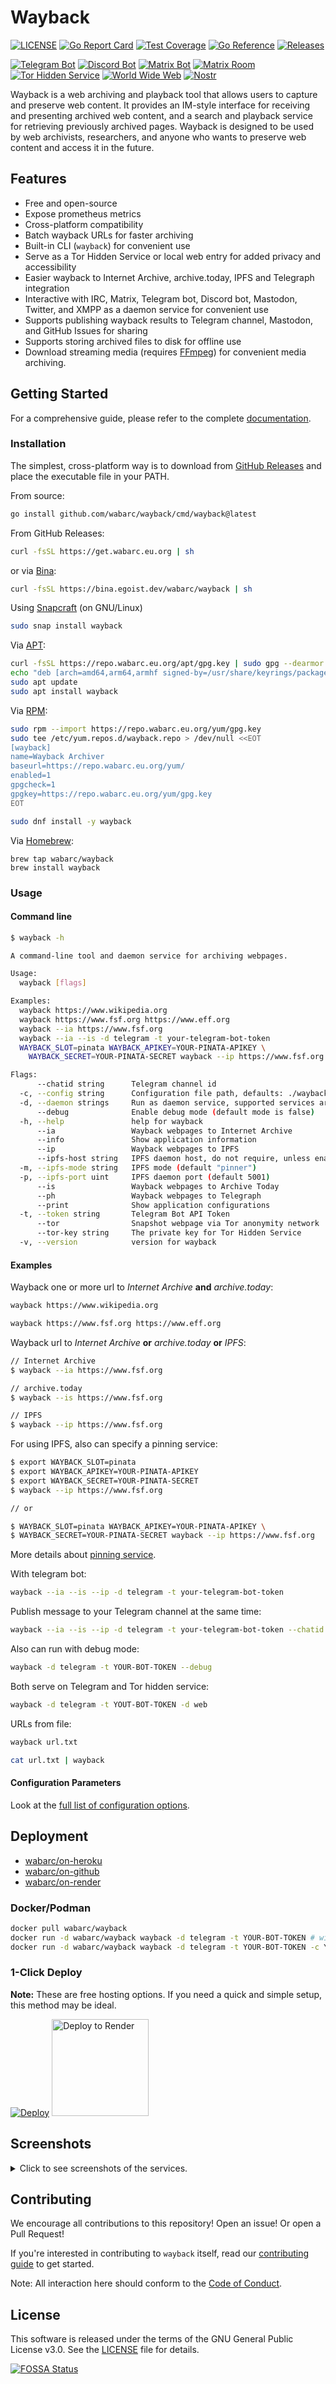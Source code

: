 # Wayback

[![LICENSE](https://img.shields.io/github/license/wabarc/wayback.svg?color=green)](https://github.com/wabarc/wayback/blob/main/LICENSE)
[![Go Report Card](https://goreportcard.com/badge/github.com/wabarc/wayback)](https://goreportcard.com/report/github.com/wabarc/wayback)
[![Test Coverage](https://codecov.io/gh/wabarc/wayback/branch/main/graph/badge.svg)](https://codecov.io/gh/wabarc/wayback)
[![Go Reference](https://img.shields.io/badge/godoc-reference-blue.svg)](https://pkg.go.dev/github.com/wabarc/wayback)
[![Releases](https://img.shields.io/github/v/release/wabarc/wayback.svg?include_prereleases&color=blue)](https://github.com/wabarc/wayback/releases)

[![Telegram Bot](https://img.shields.io/badge/Telegram-bot-3dbeff.svg)](https://t.me/wabarc_bot)
[![Discord Bot](https://img.shields.io/badge/Discord-bot-3dbeff.svg)](https://discord.com/api/oauth2/authorize?client_id=863324809206169640&permissions=2147796992&scope=bot%20applications.commands)
[![Matrix Bot](https://img.shields.io/badge/Matrix-bot-0a976f.svg)](https://matrix.to/#/@wabarc_bot:matrix.org)
[![Matrix Room](https://img.shields.io/badge/Matrix-room-0a976f.svg)](https://matrix.to/#/#wabarc:matrix.org)
[![Tor Hidden Service](https://img.shields.io/badge/Tor%20Hidden%20Service-472756.svg)](http://wabarcoww2bxmdbixj7sjwggv3fonh2rpflfiildegcydk5udkdckdyd.onion/)
[![World Wide Web](https://img.shields.io/badge/Web-15aabf.svg)](https://wabarc.eu.org/)
[![Nostr](https://img.shields.io/badge/Nostr-8e44ad.svg)](https://iris.to/#/profile/npub1gm4xeu8wlt6aa56zenutkwa0ppjng5axsscv424d0xvv5jalxxzs4hjukz)

Wayback is a web archiving and playback tool that allows users to capture and preserve web content. It provides an IM-style interface for receiving and presenting archived web content, and a search and playback service for retrieving previously archived pages. Wayback is designed to be used by web archivists, researchers, and anyone who wants to preserve web content and access it in the future.

## Features

- Free and open-source
- Expose prometheus metrics
- Cross-platform compatibility
- Batch wayback URLs for faster archiving
- Built-in CLI (`wayback`) for convenient use
- Serve as a Tor Hidden Service or local web entry for added privacy and accessibility
- Easier wayback to Internet Archive, archive.today, IPFS and Telegraph integration
- Interactive with IRC, Matrix, Telegram bot, Discord bot, Mastodon, Twitter, and XMPP as a daemon service for convenient use
- Supports publishing wayback results to Telegram channel, Mastodon, and GitHub Issues for sharing
- Supports storing archived files to disk for offline use
- Download streaming media (requires [FFmpeg](https://ffmpeg.org/)) for convenient media archiving.

## Getting Started

For a comprehensive guide, please refer to the complete [documentation](https://docs.wabarc.eu.org/).

### Installation

The simplest, cross-platform way is to download from [GitHub Releases](https://github.com/wabarc/wayback/releases) and place the executable file in your PATH.

From source:

```sh
go install github.com/wabarc/wayback/cmd/wayback@latest
```

From GitHub Releases:

```sh
curl -fsSL https://get.wabarc.eu.org | sh
```

or via [Bina](https://bina.egoist.dev/):

```sh
curl -fsSL https://bina.egoist.dev/wabarc/wayback | sh
```

Using [Snapcraft](https://snapcraft.io/wayback) (on GNU/Linux)

```sh
sudo snap install wayback
```

Via [APT](https://repo.wabarc.eu.org/deb:wayback):

```bash
curl -fsSL https://repo.wabarc.eu.org/apt/gpg.key | sudo gpg --dearmor -o /usr/share/keyrings/packages.wabarc.gpg
echo "deb [arch=amd64,arm64,armhf signed-by=/usr/share/keyrings/packages.wabarc.gpg] https://repo.wabarc.eu.org/apt/ /" | sudo tee /etc/apt/sources.list.d/wayback.list
sudo apt update
sudo apt install wayback
```

Via [RPM](https://repo.wabarc.eu.org/rpm:wayback):

```bash
sudo rpm --import https://repo.wabarc.eu.org/yum/gpg.key
sudo tee /etc/yum.repos.d/wayback.repo > /dev/null <<EOT
[wayback]
name=Wayback Archiver
baseurl=https://repo.wabarc.eu.org/yum/
enabled=1
gpgcheck=1
gpgkey=https://repo.wabarc.eu.org/yum/gpg.key
EOT

sudo dnf install -y wayback
```

Via [Homebrew](https://github.com/wabarc/homebrew-wayback):

```shell
brew tap wabarc/wayback
brew install wayback
```

### Usage

#### Command line

```sh
$ wayback -h

A command-line tool and daemon service for archiving webpages.

Usage:
  wayback [flags]

Examples:
  wayback https://www.wikipedia.org
  wayback https://www.fsf.org https://www.eff.org
  wayback --ia https://www.fsf.org
  wayback --ia --is -d telegram -t your-telegram-bot-token
  WAYBACK_SLOT=pinata WAYBACK_APIKEY=YOUR-PINATA-APIKEY \
    WAYBACK_SECRET=YOUR-PINATA-SECRET wayback --ip https://www.fsf.org

Flags:
      --chatid string      Telegram channel id
  -c, --config string      Configuration file path, defaults: ./wayback.conf, ~/wayback.conf, /etc/wayback.conf
  -d, --daemon strings     Run as daemon service, supported services are telegram, web, mastodon, twitter, discord, slack, irc, xmpp
      --debug              Enable debug mode (default mode is false)
  -h, --help               help for wayback
      --ia                 Wayback webpages to Internet Archive
      --info               Show application information
      --ip                 Wayback webpages to IPFS
      --ipfs-host string   IPFS daemon host, do not require, unless enable ipfs (default "127.0.0.1")
  -m, --ipfs-mode string   IPFS mode (default "pinner")
  -p, --ipfs-port uint     IPFS daemon port (default 5001)
      --is                 Wayback webpages to Archive Today
      --ph                 Wayback webpages to Telegraph
      --print              Show application configurations
  -t, --token string       Telegram Bot API Token
      --tor                Snapshot webpage via Tor anonymity network
      --tor-key string     The private key for Tor Hidden Service
  -v, --version            version for wayback
```

#### Examples

Wayback one or more url to *Internet Archive* **and** *archive.today*:

```sh
wayback https://www.wikipedia.org

wayback https://www.fsf.org https://www.eff.org
```

Wayback url to *Internet Archive* **or** *archive.today* **or** *IPFS*:

```sh
// Internet Archive
$ wayback --ia https://www.fsf.org

// archive.today
$ wayback --is https://www.fsf.org

// IPFS
$ wayback --ip https://www.fsf.org
```

For using IPFS, also can specify a pinning service:

```sh
$ export WAYBACK_SLOT=pinata
$ export WAYBACK_APIKEY=YOUR-PINATA-APIKEY
$ export WAYBACK_SECRET=YOUR-PINATA-SECRET
$ wayback --ip https://www.fsf.org

// or

$ WAYBACK_SLOT=pinata WAYBACK_APIKEY=YOUR-PINATA-APIKEY \
$ WAYBACK_SECRET=YOUR-PINATA-SECRET wayback --ip https://www.fsf.org
```

More details about [pinning service](https://github.com/wabarc/ipfs-pinner).

With telegram bot:

```sh
wayback --ia --is --ip -d telegram -t your-telegram-bot-token
```

Publish message to your Telegram channel at the same time:

```sh
wayback --ia --is --ip -d telegram -t your-telegram-bot-token --chatid your-telegram-channel-name
```

Also can run with debug mode:

```sh
wayback -d telegram -t YOUR-BOT-TOKEN --debug
```

Both serve on Telegram and Tor hidden service:

```sh
wayback -d telegram -t YOUT-BOT-TOKEN -d web
```

URLs from file:

```sh
wayback url.txt
```

```sh
cat url.txt | wayback
```

#### Configuration Parameters

Look at the [full list of configuration options](docs/environment.md).

## Deployment

- [wabarc/on-heroku](https://github.com/wabarc/on-heroku)
- [wabarc/on-github](https://github.com/wabarc/on-github)
- [wabarc/on-render](https://github.com/wabarc/on-render)

### Docker/Podman

```sh
docker pull wabarc/wayback
docker run -d wabarc/wayback wayback -d telegram -t YOUR-BOT-TOKEN # without telegram channel
docker run -d wabarc/wayback wayback -d telegram -t YOUR-BOT-TOKEN -c YOUR-CHANNEL-USERNAME # with telegram channel
```

### 1-Click Deploy

**Note:** These are free hosting options. If you need a quick and simple setup, this method may be ideal.

[![Deploy](https://www.herokucdn.com/deploy/button.png)](https://heroku.com/deploy?template=https://github.com/wabarc/wayback)
<a href="https://render.com/deploy?repo=https://github.com/wabarc/on-render">
    <img
    src="https://render.com/images/deploy-to-render-button.svg"
    alt="Deploy to Render"
    width="155px"
    />
</a>

## Screenshots

<details><summary>Click to see screenshots of the services.</summary>

### Discord
![Discord](./docs/assets/discord-server.png)

### Web Service
![Web](./docs/assets/web.png)

### Mastodon
![Mastodon](./docs/assets/mastodon.png)

### Matrix
![Matrix Room](./docs/assets/matrix-room.png)

### IRC
![IRC](./docs/assets/irc.png)

### Slack
![Slack Channel](./docs/assets/slack-channel.png)

### Telegram
![Telegram Bot](./docs/assets/telegram.png)
![Telegram Channel](./docs/assets/telegram-channel.png)

### XMPP
![XMPP](./docs/assets/xmpp.png)

</details>

## Contributing

We encourage all contributions to this repository! Open an issue! Or open a Pull Request!

If you're interested in contributing to `wayback` itself, read our [contributing guide](./CONTRIBUTING.md) to get started.

Note: All interaction here should conform to the [Code of Conduct](./CODE_OF_CONDUCT.md).

## License

This software is released under the terms of the GNU General Public License v3.0. See the [LICENSE](https://github.com/wabarc/wayback/blob/main/LICENSE) file for details.

[![FOSSA Status](https://app.fossa.com/api/projects/custom%2B30014%2Fgithub.com%2Fwabarc%2Fwayback.svg?type=large)](https://app.fossa.com/projects/custom%2B30014%2Fgithub.com%2Fwabarc%2Fwayback?ref=badge_large)
